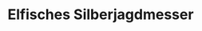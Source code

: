 ---
layout: home
title: Elfisches Silberjagdmesser
equipment_subtype: Dolche
prerequisites:
  - [ 13, Dex ]
range: 5
range_far: 35
damage:
  - [ 1d4, piercing ]
  - [ 1d8, psychic ]
abilities:
  - Lautloser Wanderer
  - Doppelter Angriff

---